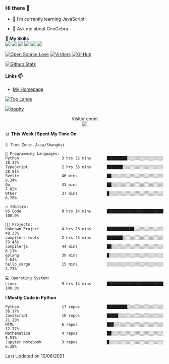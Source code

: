 ### Hi there 👋

<!--
**wuyudi/wuyudi** is a ✨ _special_ ✨ repository because its `README.md` (this file) appears on your GitHub profile.

Here are some ideas to get you started:

- 🔭 I’m currently working on ...
- 👯 I’m looking to collaborate on ...
- 🤔 I’m looking for help with ...

- 📫 How to reach me: ...
- 😄 Pronouns: ...
- ⚡ Fun fact: ...
-->

- 🌱 I’m currently learning JavaScript

- 💬 Ask me about GeoGebra

🌟 **My Skills**  
![](https://img.shields.io/badge/-Svelte-3e74a2?style=flat-square&logo=Svelte&logoColor=fff)
![](https://img.shields.io/badge/-TypeScript-3e74a2?style=flat-square&logo=TypeScript&logoColor=fff)
![](https://img.shields.io/badge/-JavaScript-3e74a2?style=flat-square&logo=JavaScript&logoColor=fff)
![](https://img.shields.io/badge/-Python-3e74a2?style=flat-square&logo=Python&logoColor=fff)
![](https://img.shields.io/badge/-Mathematica-3e74a2?style=flat-square&logo=Wolfram&logoColor=fff)
![](https://img.shields.io/badge/-C%2B%2B-3e74a2?style=flat-square&logo=C%2B%2B&logoColor=fff)

[![Open Source Love](https://badges.frapsoft.com/os/v1/open-source.svg?v=103)](https://github.com/wuyudi/)
[![Visitors](https://visitor-badge.glitch.me/badge?page_id=wuyudi.wuyudi)](https://github.com/wuyudi/)
[![GitHub](https://img.shields.io/github/followers/wuyudi.svg?lable=GitHub&style=social)](https://github.com/wuyudi/)

[![Github Stats](https://github-readme-stats.vercel.app/api?username=wuyudi&show_icons=true)](https://github.com/wuyudi/)

#### Links 📫

* [My Homepage](https://wuyudi.github.io/blog/)

[![Top Langs](https://github-readme-stats.vercel.app/api/top-langs/?username=wuyudi&hide=HTML,jupyter%20notebook&layout=compact)](https://github.com/wuyudi/github-readme-stats)

[![trophy](https://github-profile-trophy.vercel.app/?username=wuyudi&theme=onedark)](https://github.com/ryo-ma/github-profile-trophy)

<p align="center"> 
  Visitor count<br>
  <img src="https://profile-counter.glitch.me/wuyudi/count.svg" />
</p>

<!--START_SECTION:waka-->
📊 **This Week I Spent My Time On** 

```text
⌚︎ Time Zone: Asia/Shanghai

💬 Programming Languages: 
Python                   3 hrs 32 mins       █████████░░░░░░░░░░░░░░░░   38.32% 
TypeScript               2 hrs 35 mins       ███████░░░░░░░░░░░░░░░░░░   28.01% 
Svelte                   46 mins             ██░░░░░░░░░░░░░░░░░░░░░░░   8.34% 
Go                       43 mins             ██░░░░░░░░░░░░░░░░░░░░░░░   7.82% 
Other                    37 mins             █░░░░░░░░░░░░░░░░░░░░░░░░   6.78%

🔥 Editors: 
VS Code                  9 hrs 14 mins       █████████████████████████   100.0%

🐱‍💻 Projects: 
Unknown Project          4 hrs 28 mins       ████████████░░░░░░░░░░░░░   48.33% 
compilers-tools          2 hrs 43 mins       ███████░░░░░░░░░░░░░░░░░░   29.46% 
compilerjs               44 mins             ██░░░░░░░░░░░░░░░░░░░░░░░   8.11% 
golang                   39 mins             █░░░░░░░░░░░░░░░░░░░░░░░░   7.04% 
hello_cargo              15 mins             ░░░░░░░░░░░░░░░░░░░░░░░░░   2.73%

💻 Operating System: 
Linux                    9 hrs 14 mins       █████████████████████████   100.0%

```

**I Mostly Code in Python** 

```text
Python                   17 repos            █████████░░░░░░░░░░░░░░░░   36.17% 
JavaScript               10 repos            █████░░░░░░░░░░░░░░░░░░░░   21.28% 
HTML                     6 repos             ███░░░░░░░░░░░░░░░░░░░░░░   12.77% 
Mathematica              4 repos             ██░░░░░░░░░░░░░░░░░░░░░░░   8.51% 
Jupyter Notebook         3 repos             █░░░░░░░░░░░░░░░░░░░░░░░░   6.38%

```



 Last Updated on 10/06/2021
<!--END_SECTION:waka-->
